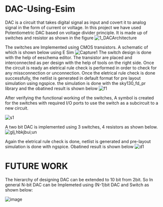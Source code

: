 # DAC-Using-Esim
DAC is a circuit that takes digital signal as input and covert it to analog signal in the form of current or voltage.
In this project we have used  Potentiometric DAC based on voltage divider principle.
It is made up of switches and resistor as shown in the figure
![1_DACArchitecture](https://user-images.githubusercontent.com/91750776/135659175-1317291c-0af1-440e-826d-aad2c43f08e1.png)

The switches are Implemented using CMOS transistors. A schematic of which is shown below using E Sim
![Capture1](https://user-images.githubusercontent.com/91750776/135659939-4b82038f-3465-443b-be6f-34e6f7ff9a68.JPG)
The switch design is done with the help of eeschema editor. The transistor are placed and interconnected as per design with the help of tools on the right side. Once the circuit is ready an eletrical rule check is performed in order to check for any missconnection or unconnection.
Once the eletrical rule check is done successfully, the netlist is generated in default format for  pre layout simulation using ngspice.
the simulation is done with the sky130_fd_pr library and the obatined result is shown below
![f1](https://user-images.githubusercontent.com/91750776/135660782-a39e5805-2bfa-4226-818c-18df04ef3383.JPG)

After verifying the functional working of the switches, A symbol is created for the switches with required I/O ports to use the switch as a subcircuit to a new circuit.

![s1](https://user-images.githubusercontent.com/91750776/135663596-8dd718df-a79b-46f4-a0cd-a8145885d76d.JPG)

A two bit DAC is implemented using 3 switches, 4 resistors as shown below.
![glj,hbkjbui;un](https://user-images.githubusercontent.com/91750776/135662048-28de521d-e4d6-4590-a438-6cf4884cd622.JPG)

Again the eletrical rule check is done, netlist is generated and pre-layout simulation is done with ngspice. Obatined result is shown below
![d1](https://user-images.githubusercontent.com/91750776/135663234-8db7bc27-fced-4d3d-818e-bcb0d5e9ff60.JPG)

# FUTURE WORK
The hierarchy of designing DAC can be extended to 10 bit from 2bit. So In general N-bit DAC can be Implemeted using (N-1)bit DAC and Switch as shown below:

![image](https://user-images.githubusercontent.com/91750776/135664363-e53ca484-03ea-44d8-a71a-fe4be8778b91.png)
